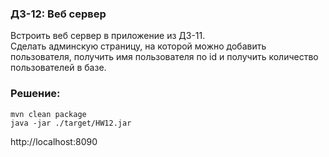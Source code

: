 ### ДЗ-12: Веб сервер
Встроить веб сервер в приложение из ДЗ-11.  <br />Сделать админскую страницу, на которой можно добавить пользователя, получить имя пользователя по id и получить количество пользователей в базе.

### Решение:
```
mvn clean package
java -jar ./target/HW12.jar
```
http://localhost:8090
                
